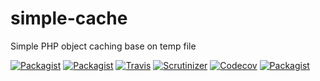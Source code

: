 # simple-cache
Simple PHP object caching base on temp file

[![Packagist](https://img.shields.io/packagist/v/jaredchu/simple-cache.svg)](https://packagist.org/packages/jaredchu/simple-cache)
[![Packagist](https://img.shields.io/packagist/dt/jaredchu/simple-cache.svg)](https://packagist.org/packages/jaredchu/simple-cache)
[![Travis](https://img.shields.io/travis/jaredchu/Simple-Cache.svg)](https://travis-ci.org/jaredchu/Simple-Cache)
[![Scrutinizer](https://img.shields.io/scrutinizer/g/jaredchu/Simple-Cache.svg)](https://scrutinizer-ci.com/g/jaredchu/Simple-Cache/)
[![Codecov](https://img.shields.io/codecov/c/github/jaredchu/Simple-Cache.svg)](https://codecov.io/gh/jaredchu/simple-cache)
[![Packagist](https://img.shields.io/packagist/l/jaredchu/simple-cache.svg)](https://packagist.org/packages/jaredchu/simple-cache)
